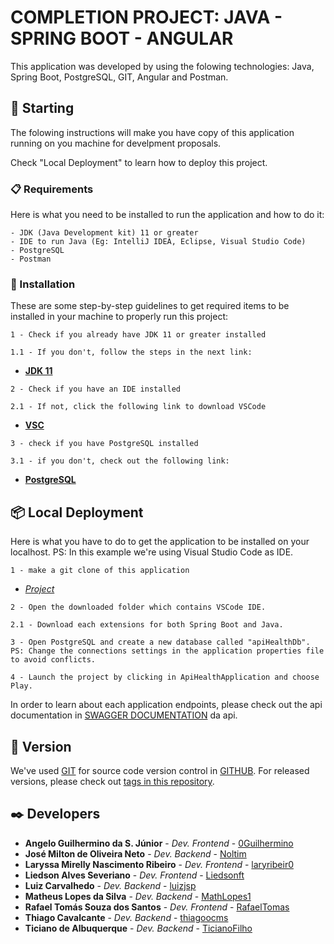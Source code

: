 # COMPLETION PROJECT: JAVA - SPRING BOOT - ANGULAR


This application was developed by using the folowing technologies: Java, Spring Boot, PostgreSQL, GIT, Angular and Postman.

## 🚀 Starting

The folowing instructions will make you have copy of this application running on you machine for develpment proposals. 

Check "Local Deployment" to learn how to deploy this project.

### 📋 Requirements

Here is what you need to be installed to run the application and how to do it:
```
- JDK (Java Development kit) 11 or greater
- IDE to run Java (Eg: IntelliJ IDEA, Eclipse, Visual Studio Code)
- PostgreSQL
- Postman

```

### 🔧 Installation

These are some step-by-step guidelines to get required items to be installed in your machine to properly run this project:


```
1 - Check if you already have JDK 11 or greater installed
```
```
1.1 - If you don't, follow the steps in the next link:
```
- **[JDK 11](https://www.oracle.com/br/java/technologies/javase/jdk11-archive-downloads.html)** 

```
2 - Check if you have an IDE installed
```
```
2.1 - If not, click the following link to download VSCode
```
- **[VSC](https://code.visualstudio.com/download)** 

```
3 - check if you have PostgreSQL installed
```
```
3.1 - if you don't, check out the following link: 
```
- **[PostgreSQL](https://www.postgresql.org/download/)** 





## 📦 Local Deployment

Here is what you have to do to get the application to be installed on your localhost. PS: In this example we're using Visual Studio Code as IDE.

```
1 - make a git clone of this application
```
- *[Project](https://github.com/MV-CUBO/PROJETO-CUBO-FINAL-BACKEND)*

```
2 - Open the downloaded folder which contains VSCode IDE.
```
```
2.1 - Download each extensions for both Spring Boot and Java.
```
```
3 - Open PostgreSQL and create a new database called "apiHealthDb". PS: Change the connections settings in the application properties file to avoid conflicts.
```
```
4 - Launch the project by clicking in ApiHealthApplication and choose Play.
```



In order to learn about each application endpoints, please check out the api documentation in [SWAGGER DOCUMENTATION](http://localhost:8080/swagger-ui/index.html#/) da api. 


## 📌 Version 

We've used [GIT](https://git-scm.com/downloads) for source code version control in [GITHUB](https://github.com/MV-CUBO/PROJETO-CUBO-FINAL-BACKEND). For released versions, please check out [tags in this repository](https://github.com/MV-CUBO/PROJETO-CUBO-FINAL-BACKEND).  

## ✒️ Developers


* **Angelo Guilhermino da S. Júnior** - *Dev. Frontend* - [0Guilhermino](https://github.com/0Guilhermino)
* **José Milton de Oliveira Neto** - *Dev. Backend* - [Noltim](https://github.com/Noltim)
* **Laryssa Mirelly Nascimento Ribeiro** - *Dev. Frontend* - [laryribeir0](https://github.com/laryribeir0)
* **Liedson Alves Severiano** - *Dev. Frontend* - [Liedsonft](https://github.com/Liedsonft)
* **Luiz Carvalhedo** - *Dev. Backend* - [luizjsp](https://github.com/luizjsp)
* **Matheus Lopes da Silva** - *Dev. Backend* - [MathLopes1](https://github.com/MathLopes1)
* **Rafael Tomás Souza dos Santos** - *Dev. Frontend* - [RafaelTomas](https://github.com/RafaelTomas)
* **Thiago Cavalcante** - *Dev. Backend* - [thiagoocms](https://github.com/thiagoocms)
* **Ticiano de Albuquerque** - *Dev. Backend* - [TicianoFilho](https://github.com/TicianoFilho)



